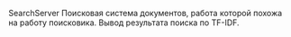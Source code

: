 SearchServer 
Поисковая система документов, работа которой похожа на работу поисковика. Вывод результата поиска по TF-IDF.
